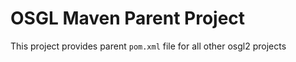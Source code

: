 # OSGL Maven Parent Project

This project provides parent `pom.xml` file for all other osgl2 projects